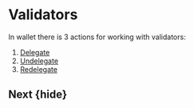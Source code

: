 <!--
order: true
parent:
  order: 1
-->

# Validators

In wallet there is 3 actions for working with validators:



1. [Delegate](delegate.md)
2. [Undelegate](undelegate.md)
3. [Redelegate](redelegate.md)

## Next {hide}
